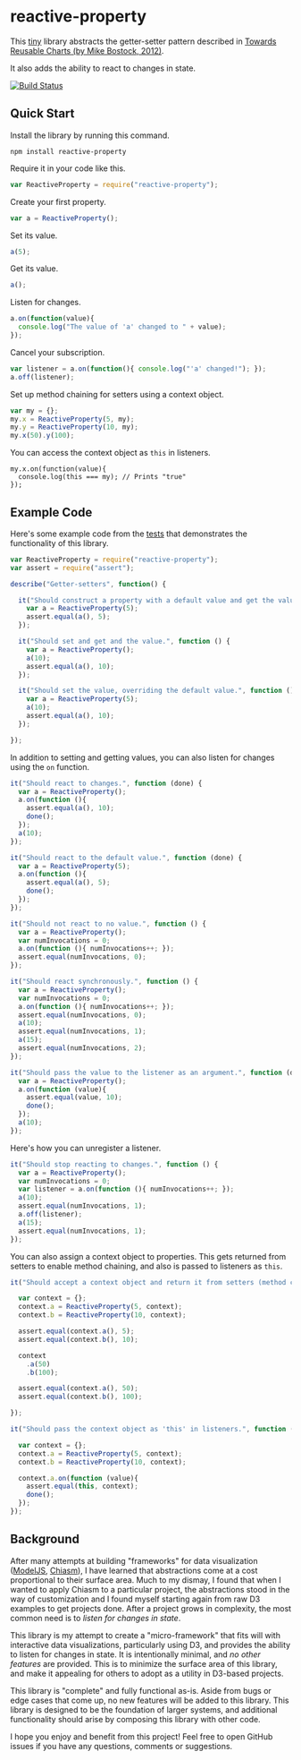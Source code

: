 # reactive-property 

This [tiny](https://github.com/curran/reactiveProperty/blob/master/index.js) library abstracts the getter-setter pattern described in [Towards Reusable Charts (by Mike Bostock, 2012)](https://bost.ocks.org/mike/chart/).

It also adds the ability to react to changes in state.

[![Build Status](https://travis-ci.org/curran/reactive-property.svg?branch=master)](https://travis-ci.org/curran/reactive-property)

## Quick Start

Install the library by running this command.

`npm install reactive-property`

Require it in your code like this.

```javascript
var ReactiveProperty = require("reactive-property");
```

Create your first property.

```javascript
var a = ReactiveProperty();
```

Set its value.

```javascript
a(5);
```

Get its value.

```javascript
a();
```

Listen for changes.

```javascript
a.on(function(value){
  console.log("The value of 'a' changed to " + value);
});
```

Cancel your subscription.

```javascript
var listener = a.on(function(){ console.log("'a' changed!"); });
a.off(listener);
```

Set up method chaining for setters using a context object.

```javascript
var my = {};
my.x = ReactiveProperty(5, my);
my.y = ReactiveProperty(10, my);
my.x(50).y(100);
```

You can access the context object as `this` in listeners.

```javasript
my.x.on(function(value){
  console.log(this === my); // Prints "true"
});
```

## Example Code

Here's some example code from the [tests](https://github.com/curran/reactiveProperty/blob/master/test.js) that demonstrates the functionality of this library.

```javascript
var ReactiveProperty = require("reactive-property");
var assert = require("assert");

describe("Getter-setters", function() {

  it("Should construct a property with a default value and get the value.", function () {
    var a = ReactiveProperty(5);
    assert.equal(a(), 5);
  });

  it("Should set and get and the value.", function () {
    var a = ReactiveProperty();
    a(10);
    assert.equal(a(), 10);
  });

  it("Should set the value, overriding the default value.", function () {
    var a = ReactiveProperty(5);
    a(10);
    assert.equal(a(), 10);
  });

});
```

In addition to setting and getting values, you can also listen for changes using the `on` function. 

```javascript
it("Should react to changes.", function (done) {
  var a = ReactiveProperty();
  a.on(function (){
    assert.equal(a(), 10);
    done();
  }); 
  a(10);
});

it("Should react to the default value.", function (done) {
  var a = ReactiveProperty(5);
  a.on(function (){
    assert.equal(a(), 5);
    done();
  }); 
});

it("Should not react to no value.", function () {
  var a = ReactiveProperty();
  var numInvocations = 0;
  a.on(function (){ numInvocations++; }); 
  assert.equal(numInvocations, 0);
});

it("Should react synchronously.", function () {
  var a = ReactiveProperty();
  var numInvocations = 0;
  a.on(function (){ numInvocations++; }); 
  assert.equal(numInvocations, 0);
  a(10);
  assert.equal(numInvocations, 1);
  a(15);
  assert.equal(numInvocations, 2);
});

it("Should pass the value to the listener as an argument.", function (done) {
  var a = ReactiveProperty();
  a.on(function (value){
    assert.equal(value, 10);
    done();
  }); 
  a(10);
});
```

Here's how you can unregister a listener.

```javascript
it("Should stop reacting to changes.", function () {
  var a = ReactiveProperty();
  var numInvocations = 0;
  var listener = a.on(function (){ numInvocations++; }); 
  a(10);
  assert.equal(numInvocations, 1);
  a.off(listener);
  a(15);
  assert.equal(numInvocations, 1);
});
```

You can also assign a context object to properties. This gets returned from setters to enable method chaining, and also is passed to listeners as `this`.

```javascript
it("Should accept a context object and return it from setters (method chaining).", function (){

  var context = {};
  context.a = ReactiveProperty(5, context);
  context.b = ReactiveProperty(10, context);

  assert.equal(context.a(), 5);
  assert.equal(context.b(), 10);

  context
    .a(50)
    .b(100);

  assert.equal(context.a(), 50);
  assert.equal(context.b(), 100);

});

it("Should pass the context object as 'this' in listeners.", function (done){

  var context = {};
  context.a = ReactiveProperty(5, context);
  context.b = ReactiveProperty(10, context);

  context.a.on(function (value){
    assert.equal(this, context);
    done();
  }); 
});
```

## Background

After many attempts at building "frameworks" for data visualization ([ModelJS](https://github.com/curran/model), [Chiasm](https://github.com/chiasm-project/chiasm)), I have learned that abstractions come at a cost proportional to their surface area. Much to my dismay, I found that when I wanted to apply Chiasm to a particular project, the abstractions stood in the way of customization and I found myself starting again from raw D3 examples to get projects done. After a project grows in complexity, the most common need is to *listen for changes in state*.

This library is my attempt to create a "micro-framework" that fits will with interactive data visualizations, particularly using D3, and provides the ability to listen for changes in state. It is intentionally minimal, and *no other features* are provided. This is to minimize the surface area of this library, and make it appealing for others to adopt as a utility in D3-based projects.

This library is "complete" and fully functional as-is. Aside from bugs or edge cases that come up, no new features will be added to this library. This library is designed to be the foundation of larger systems, and additional functionality should arise by composing this library with other code.

I hope you enjoy and benefit from this project! Feel free to open GitHub issues if you have any questions, comments or suggestions.
